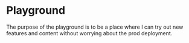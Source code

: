 # Playground

The purpose of the playground is to be a place where I can try out new features and content without worrying about the prod deployment.
